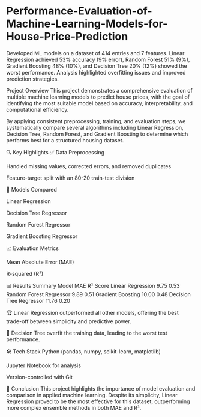 # Performance-Evaluation-of-Machine-Learning-Models-for-House-Price-Prediction
Developed ML models on a dataset of 414 entries and 7 features. Linear Regression achieved 53% accuracy  (9% error), Random Forest 51% (9%), Gradient Boosting 48% (10%), and Decision Tree 20% (12%)  showed the worst performance. Analysis highlighted overfitting issues and improved prediction strategies.

Project Overview
This project demonstrates a comprehensive evaluation of multiple machine learning models to predict house prices, with the goal of identifying the most suitable model based on accuracy, interpretability, and computational efficiency.

By applying consistent preprocessing, training, and evaluation steps, we systematically compare several algorithms including Linear Regression, Decision Tree, Random Forest, and Gradient Boosting to determine which performs best for a structured housing dataset.

🔍 Key Highlights
✅ Data Preprocessing

Handled missing values, corrected errors, and removed duplicates

Feature-target split with an 80-20 train-test division

🧠 Models Compared

Linear Regression

Decision Tree Regressor

Random Forest Regressor

Gradient Boosting Regressor

📈 Evaluation Metrics

Mean Absolute Error (MAE)

R-squared (R²)

📊 Results Summary
Model	MAE	R² Score
Linear Regression	9.75	0.53
Random Forest Regressor	9.89	0.51
Gradient Boosting	10.00	0.48
Decision Tree Regressor	11.76	0.20

🏆 Linear Regression outperformed all other models, offering the best trade-off between simplicity and predictive power.

🌳 Decision Tree overfit the training data, leading to the worst test performance.

🛠 Tech Stack
Python (pandas, numpy, scikit-learn, matplotlib)

Jupyter Notebook for analysis

Version-controlled with Git

🎯 Conclusion
This project highlights the importance of model evaluation and comparison in applied machine learning. Despite its simplicity, Linear Regression proved to be the most effective for this dataset, outperforming more complex ensemble methods in both MAE and R².

